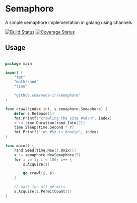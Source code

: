 # Semaphore

A simple semaphore implementation in golang using channels

[![Build
Status](https://travis-ci.org/vada-ir/semaphore.svg?branch=master)](https://travis-ci.org/vada-ir/semaphore)
[![Coverage
Status](https://coveralls.io/repos/vada-ir/semaphore/badge.svg?branch=master)](https://coveralls.io/r/vada-ir/semaphore?branch=master)

## Usage

```go

package main

import (
	"fmt"
	"math/rand"
	"time"

	"github.com/vada-ir/semaphore"
)

func crawl(index int, s semaphore.Semaphore) {
	defer s.Release(1)
	fmt.Printf("crawling the site #%d\n", index)
	r := time.Duration(rand.Intn(2))
	time.Sleep(time.Second * r)
	fmt.Printf("job #%d is done\n", index)
}

func main() {
	rand.Seed(time.Now().Unix())
	s := semaphore.NewSemaphore(5)
	for i := 1; i < 100; i++ {
		s.Acquire(1)

		go crawl(i, s)
	}

	// Wait for all permits
	s.Acquire(s.PermitCount())
}

```
